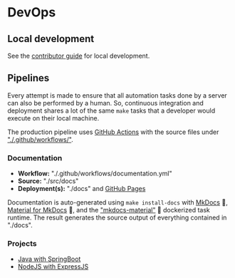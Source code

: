 # DevOps

## Local development

See the [contributor guide](./contribute.md) for local development.

## Pipelines

Every attempt is made to ensure that all automation tasks done by a server can also be performed by a human. So, continuous integration and deployment shares a lot of the same `make` tasks that a developer would execute on their local machine.

The production pipeline uses [GitHub Actions](https://github.com/ericis/hello-cloud/actions) with the source files under ["./.github/workflows/"](https://github.com/ericis/hello-cloud/tree/main/.github/workflows).

### Documentation

- **Workflow:** "./.github/workflows/documentation.yml"
- **Source:** "./src/docs"
- **Deployment(s):** "./docs" and [GitHub Pages](https://ericis.github.io/hello-cloud/)

Documentation is auto-generated using `make install-docs` with [MkDocs](https://www.mkdocs.org/) 🔗, [Material for MkDocs](https://squidfunk.github.io/mkdocs-material/) 🔗, and the ["mkdocs-material"](https://hub.docker.com/r/squidfunk/mkdocs-material/) 🔗 dockerized task runtime. The result generates the source output of everything contained in "./docs".

### Projects

- [Java with SpringBoot](./services/java-springboot.md)
- [NodeJS with ExpressJS](./services/nodejs-expressjs.md)

